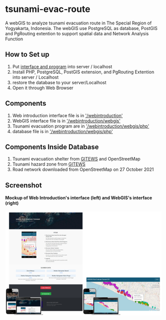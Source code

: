 # tsunami-evac-route

A webGIS to analyze tsunami evacuation route in The Special Region of Yogyakarta, Indonesia. The webGIS use PostgreSQL as database, PostGIS and PgRouting extention to support spatial data and Network Analysis Function

## How to Set up
1. Put [interface and program](https://github.com/R-fadhil/tsunami-evac-route/tree/main/webintroduction) into server / localhost 
2. Install PHP, PostgreSQL, PostGIS extension, and PgRouting Extention into server / Localhost
3. restore the database to your server/Localhost
4. Open it through Web Browser

## Components
1. Web introduction interface file is in ['/webintroduction'](https://github.com/R-fadhil/tsunami-evac-route/tree/main/webintroduction)
2. WebGIS interface file is in ['/webintroduction/webgis'](https://github.com/R-fadhil/tsunami-evac-route/tree/main/webintroduction/webgis)
3. Tsunami evacuation program are in ['/webintroduction/webgis/php'](https://github.com/R-fadhil/tsunami-evac-route/tree/main/webintroduction/webgis/php)
4. database file is in ['/webintroduction/webgis/php'](https://github.com/R-fadhil/tsunami-evac-route/tree/main/backup_database.rar)

## Components Inside Database
1. Tsunami evacuation shelter from [GITEWS](https://www.gitews.org/tsunami-kit/index_en.html) and OpenStreetMap
2. Tsunami hazard zone from [GITEWS](https://www.gitews.org/tsunami-kit/en/id_tsunami_hazard_map_diy.html)
3. Road network downloaded from OpenStreetMap on 27 October 2021

## Screenshot
#### Mockup of Web Introduction's interface (left) and WebGIS's interface (right)

![screenshot](https://github.com/R-fadhil/tsunami-evac-route/blob/main/mockup.png)
